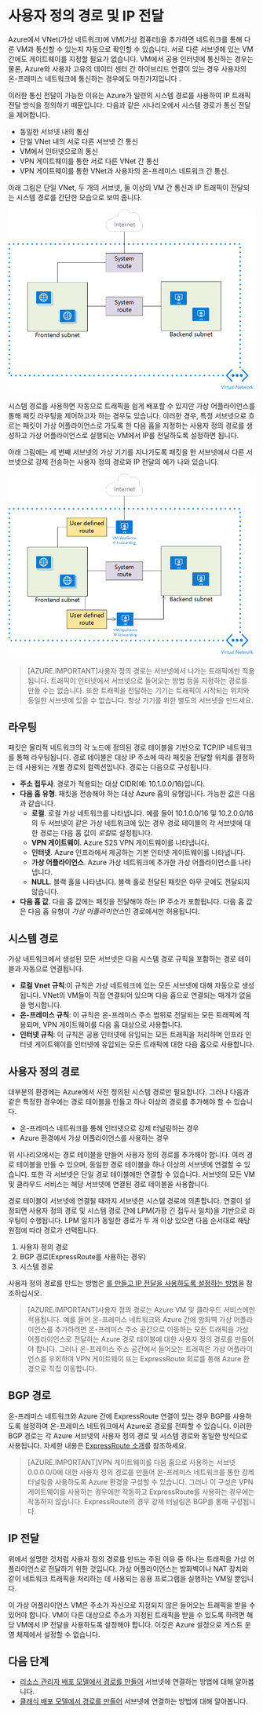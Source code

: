 <properties 
   pageTitle="사용자 정의 경로 및 IP 전달 개요"
   description="UDR 및 IP 전달 이해"
   services="virtual-network"
   documentationCenter="na"
   authors="telmosampaio"
   manager="adinah"
   editor="tysonn" />
<tags 
   ms.service="virtual-network"
   ms.devlang="na"
   ms.topic="article"
   ms.tgt_pltfrm="na"
   ms.workload="infrastructure-services"
   ms.date="10/12/2015"
   ms.author="telmos" />

# 사용자 정의 경로 및 IP 전달
Azure에서 VNet(가상 네트워크)에 VM(가상 컴퓨터)을 추가하면 네트워크를 통해 다른 VM과 통신할 수 있는지 자동으로 확인할 수 있습니다. 서로 다른 서브넷에 있는 VM 간에도 게이트웨이를 지정할 필요가 없습니다. VM에서 공용 인터넷에 통신하는 경우는 물론, Azure와 사용자 고유의 데이터 센터 간 하이브리드 연결이 있는 경우 사용자의 온-프레미스 네트워크에 통신하는 경우에도 마찬가지입니다 .

이러한 통신 전달이 가능한 이유는 Azure가 일련의 시스템 경로를 사용하여 IP 트래픽 전달 방식을 정의하기 때문입니다. 다음과 같은 시나리오에서 시스템 경로가 통신 전달을 제어합니다.

- 동일한 서브넷 내의 통신
- 단일 VNet 내의 서로 다른 서브넷 간 통신
- VM에서 인터넷으로의 통신
- VPN 게이트웨이를 통한 서로 다른 VNet 간 통신
- VPN 게이트웨이를 통한 VNet과 사용자의 온-프레미스 네트워크 간 통신.

아래 그림은 단일 VNet, 두 개의 서브넷, 둘 이상의 VM 간 통신과 IP 트래픽이 전달되는 시스템 경로를 간단한 모습으로 보여 줍니다.

![Azure의 시스템 경로](./media/virtual-networks-udr-overview/Figure1.png)

시스템 경로를 사용하면 자동으로 트래픽을 쉽게 배포할 수 있지만 가상 어플라이언스를 통해 패킷 라우팅을 제어하고자 하는 경우도 있습니다. 이러한 경우, 특정 서브넷으로 흐르는 패킷이 가상 어플라이언스로 가도록 한 다음 홉을 지정하는 사용자 정의 경로를 생성하고 가상 어플라이언스로 실행되는 VM에서 IP를 전달하도록 설정하면 됩니다.

아래 그림에는 세 번째 서브넷의 가상 기기를 지나가도록 패킷을 한 서브넷에서 다른 서브넷으로 강제 전송하는 사용자 정의 경로와 IP 전달의 예가 나와 있습니다.

![Azure의 시스템 경로](./media/virtual-networks-udr-overview/Figure2.png)

>[AZURE.IMPORTANT]사용자 정의 경로는 서브넷에서 나가는 트래픽에만 적용됩니다. 트래픽이 인터넷에서 서브넷으로 들어오는 방법 등을 지정하는 경로를 만들 수는 없습니다. 또한 트래픽을 전달하는 기기는 트래픽이 시작되는 위치와 동일한 서브넷에 있을 수 없습니다. 항상 기기를 위한 별도의 서브넷을 만드세요.

## 라우팅
패킷은 물리적 네트워크의 각 노드에 정의된 경로 테이블을 기반으로 TCP/IP 네트워크를 통해 라우팅됩니다. 경로 테이블은 대상 IP 주소에 따라 패킷을 전달할 위치를 결정하는 데 사용되는 개별 경로의 컬렉션입니다. 경로는 다음으로 구성됩니다.

- **주소 접두사**. 경로가 적용되는 대상 CIDR(예: 10.1.0.0/16)입니다.
- **다음 홉 유형**. 패킷을 전송해야 하는 대상 Azure 홉의 유형입니다. 가능한 값은 다음과 같습니다.
	- **로컬**. 로컬 가상 네트워크를 나타냅니다. 예를 들어 10.1.0.0/16 및 10.2.0.0/16의 두 서브넷이 같은 가상 네트워크에 있는 경우 경로 테이블의 각 서브넷에 대한 경로는 다음 홉 값이 *로컬*로 설정됩니다.
	- **VPN 게이트웨이**. Azure S2S VPN 게이트웨이를 나타냅니다. 
	- **인터넷**. Azure 인프라에서 제공하는 기본 인터넷 게이트웨이를 나타냅니다. 
	- **가상 어플라이언스**. Azure 가상 네트워크에 추가한 가상 어플라이언스를 나타냅니다.
	- **NULL**. 블랙 홀을 나타냅니다. 블랙 홀로 전달된 패킷은 아무 곳에도 전달되지 않습니다.
- **다음 홉 값**. 다음 홉 값에는 패킷을 전달해야 하는 IP 주소가 포함됩니다. 다음 홉 값은 다음 홉 유형이 *가상 어플라이언스*인 경로에서만 허용됩니다.

## 시스템 경로
가상 네트워크에서 생성된 모든 서브넷은 다음 시스템 경로 규칙을 포함하는 경로 테이블과 자동으로 연결됩니다.

- **로컬 Vnet 규칙**:이 규칙은 가상 네트워크에 있는 모든 서브넷에 대해 자동으로 생성됩니다. VNet의 VM들이 직접 연결되어 있으며 다음 홉으로 연결되는 매개가 없음을 명시합니다.
- **온-프레미스 규칙**: 이 규칙은 온-프레미스 주소 범위로 전달되는 모든 트래픽에 적용되며, VPN 게이트웨이를 다음 홉 대상으로 사용합니다.
- **인터넷 규칙**: 이 규칙은 공용 인터넷에 유입되는 모든 트래픽을 처리하며 인프라 인터넷 게이트웨이를 인터넷에 유입되는 모든 트래픽에 대한 다음 홉으로 사용합니다.

## 사용자 정의 경로
대부분의 환경에는 Azure에서 사전 정의된 시스템 경로만 필요합니다. 그러나 다음과 같은 특정한 경우에는 경로 테이블을 만들고 하나 이상의 경로를 추가해야 할 수 있습니다.

- 온-프레미스 네트워크를 통해 인터넷으로 강제 터널링하는 경우
- Azure 환경에서 가상 어플라이언스를 사용하는 경우

위 시나리오에서는 경로 테이블을 만들어 사용자 정의 경로를 추가해야 합니다. 여러 경로 테이블을 만들 수 있으며, 동일한 경로 테이블을 하나 이상의 서브넷에 연결할 수 있습니다. 또한 각 서브넷은 단일 경로 테이블에만 연결할 수 있습니다. 서브넷의 모든 VM 및 클라우드 서비스는 해당 서브넷에 연결된 경로 테이블을 사용합니다.

경로 테이블이 서브넷에 연결될 때까지 서브넷은 시스템 경로에 의존합니다. 연결이 설정되면 사용자 정의 경로 및 시스템 경로 간에 LPM(가장 긴 접두사 일치)을 기반으로 라우팅이 수행됩니다. LPM 일치가 동일한 경로가 두 개 이상 있으면 다음 순서대로 해당 원점에 따라 경로가 선택됩니다.

1. 사용자 정의 경로
1. BGP 경로(ExpressRoute를 사용하는 경우)
1. 시스템 경로

사용자 정의 경로를 만드는 방법은 [를 만들고 IP 전달을 사용하도록 설정하는 방법](../virtual-networks-udr-how-to#How-to-manage-routes)을 참조하십시오.

>[AZURE.IMPORTANT]사용자 정의 경로는 Azure VM 및 클라우드 서비스에만 적용됩니다. 예를 들어 온-프레미스 네트워크와 Azure 간에 방화벽 가상 어플라이언스를 추가하려면 온-프레미스 주소 공간으로 이동하는 모든 트래픽을 가상 어플라이언스로 전달하는 Azure 경로 테이블에 대한 사용자 정의 경로를 만들어야 합니다. 그러나 온-프레미스 주소 공간에서 들어오는 트래픽은 가상 어플라이언스를 우회하여 VPN 게이트웨이 또는 ExpressRoute 회로를 통해 Azure 환경으로 직접 이동합니다.

## BGP 경로
온-프레미스 네트워크와 Azure 간에 ExpressRoute 연결이 있는 경우 BGP를 사용하도록 설정하여 온-프레미스 네트워크에서 Azure로 경로를 전파할 수 있습니다. 이러한 BGP 경로는 각 Azure 서브넷의 사용자 정의 경로 및 시스템 경로와 동일한 방식으로 사용됩니다. 자세한 내용은 [ExpressRoute 소개](../expressroute-introduction)를 참조하세요.

>[AZURE.IMPORTANT]VPN 게이트웨이를 다음 홉으로 사용하는 서브넷 0.0.0.0/0에 대한 사용자 정의 경로를 만들어 온-프레미스 네트워크를 통한 강제 터널링을 사용하도록 Azure 환경을 구성할 수 있습니다. 그러나 이 구성은 VPN 게이트웨이를 사용하는 경우에만 작동하고 ExpressRoute를 사용하는 경우에는 작동하지 않습니다. ExpressRoute의 경우 강제 터널링은 BGP를 통해 구성됩니다.

## IP 전달
위에서 설명한 것처럼 사용자 정의 경로를 만드는 주된 이유 중 하나는 트래픽을 가상 어플라이언스로 전달하기 위한 것입니다. 가상 어플라이언스는 방화벽이나 NAT 장치와 같이 네트워크 트래픽을 처리하는 데 사용되는 응용 프로그램을 실행하는 VM일 뿐입니다.

이 가상 어플라이언스 VM은 주소가 자신으로 지정되지 않은 들어오는 트래픽을 받을 수 있어야 합니다. VM이 다른 대상으로 주소가 지정된 트래픽을 받을 수 있도록 하려면 해당 VM에서 IP 전달을 사용하도록 설정해야 합니다. 이것은 Azure 설정으로 게스트 운영 체제에서 설정할 수 없습니다.

## 다음 단계

- [리소스 관리자 배포 모델에서 경로를 만들어](../virtual-network-create-udr-arm-template) 서브넷에 연결하는 방법에 대해 알아봅니다. 
- [클래식 배포 모델에서 경로를 만들어](../virtual-network-create-udr-classic-ps) 서브넷에 연결하는 방법에 대해 알아봅니다.

<!---HONumber=Oct15_HO3-->